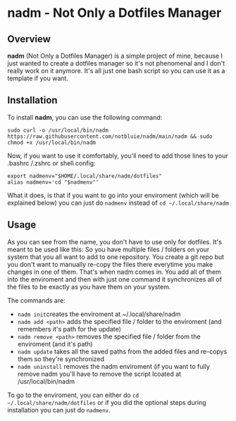 # nadm - Not Only a Dotfiles Manager

## Overview

**nadm** (Not Only a Dotfiles Manager) is a simple project of mine, because I just wanted to create a dotfiles manager so it's not phenomenal and I don't really work on it anymore. It's all just one bash script so you can use it as a template if you want.

## Installation

To install **nadm**, you can use the following command:

```
sudo curl -o /usr/local/bin/nadm https://raw.githubusercontent.com/notbluie/nadm/main/nadm && sudo chmod +x /usr/local/bin/nadm
```
Now, if you want to use it comfortably, you'll need to add those lines to your .bashrc /.zshrc or shell config:

```
export nadmenv="$HOME/.local/share/nadm/dotfiles"
alias nadmenv='cd "$nadmenv"'
```
What it does, is that if you want to go into your enviroment (which will be explained below) you can just do ```nadmenv``` instead of ```cd ~/.local/share/nadm```
## Usage
As you can see from the name, you don't have to use only for dotfiles. It's meant to be used like this:
So you have multiple files / folders on your system that you all want to add to one repository. You create a git repo but you don't want to manually re-copy the files there everytime you make changes in one of them. That's when nadm comes in. You add all of them into the enviroment and then with just one command it synchronizes all of the files to be exactly as you have them on your system.

The commands are:
- ```nadm init```creates the enviroment at ~/.local/share/nadm
- ```nadm add <path>``` adds the specified file / folder to the enviroment (and remembers it's path for the update)
- ```nadm remove <path>``` removes the specified file / folder from the enviroment (and it's path)
- ```nadm update``` takes all the saved paths from the added files and re-copys them so they're synchronized
- ```nadm uninstall``` removes the nadm enviroment (if you want to fully remove nadm you'll have to remove the script lcoated at /usr/local/bin/nadm 

To go to the enviroment, you can either do ```cd ~/.local/share/nadm/dotfiles``` or if you did the optional steps during installation you can just do ```nadmenv```.
